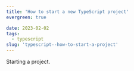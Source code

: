 ```yaml
---
title: 'How to start a new TypeScript project'
evergreen: true

date: 2023-02-02
tags:
  - typescript
slug: 'typescript--how-to-start-a-project'
---
```


Starting a project.
